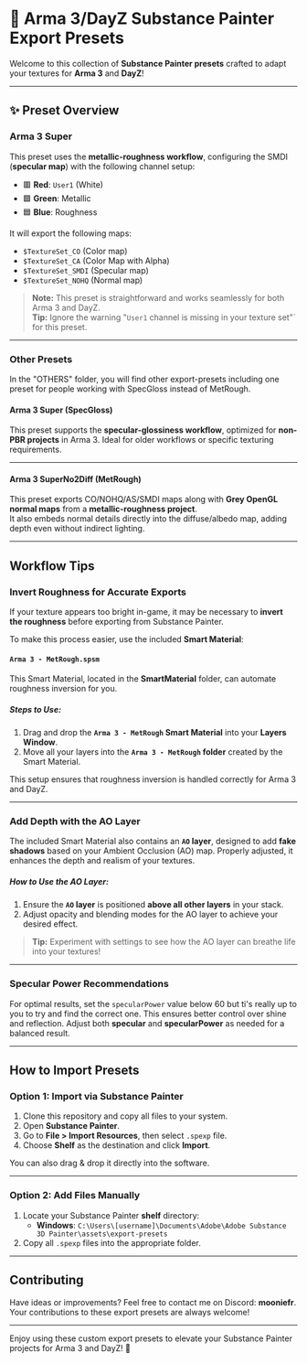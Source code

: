 # 🎨 Arma 3/DayZ Substance Painter Export Presets

Welcome to this collection of **Substance Painter presets** crafted to adapt your textures for **Arma 3** and **DayZ**! 

---

## ✨ Preset Overview

### Arma 3 Super

This preset uses the **metallic-roughness workflow**, configuring the SMDI (**specular map**) with the following channel setup:

- 🟥 **Red**: `User1` (White)
- 🟩 **Green**: Metallic
- 🟦 **Blue**: Roughness

It will export the following maps:
  - `$TextureSet_CO` (Color map)
  - `$TextureSet_CA` (Color Map with Alpha)
  - `$TextureSet_SMDI` (Specular map)
  - `$TextureSet_NOHQ` (Normal map)

> **Note:** This preset is straightforward and works seamlessly for both Arma 3 and DayZ.  
> **Tip:** Ignore the warning "`User1` channel is missing in your texture set"` for this preset.

---

### Other Presets


In the "OTHERS" folder, you will find other export-presets including one preset for people working with SpecGloss instead of MetRough. 

#### Arma 3 Super (SpecGloss)

This preset supports the **specular-glossiness workflow**, optimized for **non-PBR projects** in Arma 3. Ideal for older workflows or specific texturing requirements.

---

#### Arma 3 SuperNo2Diff (MetRough)

This preset exports CO/NOHQ/AS/SMDI maps along with **Grey OpenGL normal maps** from a **metallic-roughness project**.  
It also embeds normal details directly into the diffuse/albedo map, adding depth even without indirect lighting.

---

## Workflow Tips

### Invert Roughness for Accurate Exports

If your texture appears too bright in-game, it may be necessary to **invert the roughness** before exporting from Substance Painter. 

To make this process easier, use the included **Smart Material**:  

#### `Arma 3 - MetRough.spsm`

This Smart Material, located in the **SmartMaterial** folder, can automate roughness inversion for you.

##### Steps to Use:

1. Drag and drop the **`Arma 3 - MetRough` Smart Material** into your **Layers Window**.
2. Move all your layers into the **`Arma 3 - MetRough` folder** created by the Smart Material.

This setup ensures that roughness inversion is handled correctly for Arma 3 and DayZ.

---

### Add Depth with the AO Layer

The included Smart Material also contains an **`AO` layer**, designed to add **fake shadows** based on your Ambient Occlusion (AO) map. Properly adjusted, it enhances the depth and realism of your textures.


##### How to Use the AO Layer:

1. Ensure the **`AO` layer** is positioned **above all other layers** in your stack.
2. Adjust opacity and blending modes for the AO layer to achieve your desired effect.

> **Tip:** Experiment with settings to see how the AO layer can breathe life into your textures!

---

### Specular Power Recommendations

For optimal results, set the `specularPower` value below 60 but ti's really up to you to try and find the correct one.
This ensures better control over shine and reflection. Adjust both **specular** and **specularPower** as needed for a balanced result.

---

## How to Import Presets

### Option 1: Import via Substance Painter

1. Clone this repository and copy all files to your system.
2. Open **Substance Painter**.
3. Go to **File > Import Resources**, then select `.spexp` file.
4. Choose **Shelf** as the destination and click **Import**.

You can also drag & drop it directly into the software. 

---

### Option 2: Add Files Manually

1. Locate your Substance Painter **shelf** directory:
   - **Windows**: `C:\Users\[username]\Documents\Adobe\Adobe Substance 3D Painter\assets\export-presets`
2. Copy all `.spexp` files into the appropriate folder.

---

## Contributing

Have ideas or improvements? Feel free to contact me on Discord: **mooniefr**.  
Your contributions to these export presets are always welcome!

---

Enjoy using these custom export presets to elevate your Substance Painter projects for Arma 3 and DayZ! 🚀
